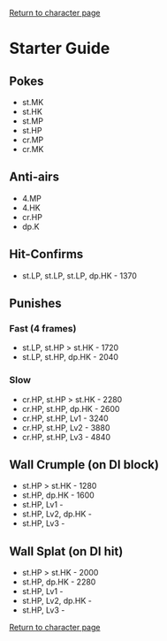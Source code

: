 [Return to character page](./index.md)  

# Starter Guide

## Pokes

- st.MK
- st.HK
- st.MP
- st.HP
- cr.MP
- cr.MK

## Anti-airs

- 4.MP
- 4.HK
- cr.HP
- dp.K

## Hit-Confirms

- st.LP, st.LP, st.LP, dp.HK - 1370

## Punishes

### Fast (4 frames)

- st.LP, st.HP > st.HK - 1720
- st.LP, st.HP, dp.HK - 2040

### Slow

- cr.HP, st.HP > st.HK - 2280
- cr.HP, st.HP, dp.HK - 2600
- cr.HP, st.HP, Lv1 - 3240
- cr.HP, st.HP, Lv2 - 3880
- cr.HP, st.HP, Lv3 - 4840

## Wall Crumple (on DI block)

- st.HP > st.HK - 1280
- st.HP, dp.HK - 1600
- st.HP, Lv1 - 
- st.HP, Lv2, dp.HK - 
- st.HP, Lv3 - 

## Wall Splat (on DI hit)

- st.HP > st.HK - 2000
- st.HP, dp.HK - 2280
- st.HP, Lv1 - 
- st.HP, Lv2, dp.HK - 
- st.HP, Lv3 - 

[Return to character page](./index.md)  
